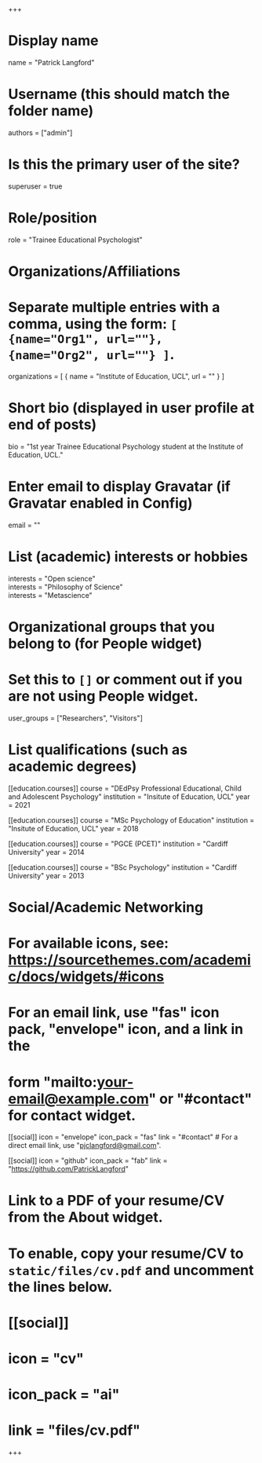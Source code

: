 +++
# Display name
name = "Patrick Langford"

# Username (this should match the folder name)
authors = ["admin"]

# Is this the primary user of the site?
superuser = true

# Role/position
role = "Trainee Educational Psychologist"

# Organizations/Affiliations
#   Separate multiple entries with a comma, using the form: `[ {name="Org1", url=""}, {name="Org2", url=""} ]`.
organizations = [ { name = "Institute of Education, UCL", url = "" } ]

# Short bio (displayed in user profile at end of posts)
bio = "1st year Trainee Educational Psychology student at the Institute of Education, UCL."

# Enter email to display Gravatar (if Gravatar enabled in Config)
email = ""

# List (academic) interests or hobbies
interests =  "Open science"  
interests =  "Philosophy of Science"  
interests =  "Metascience"

# Organizational groups that you belong to (for People widget)
#   Set this to `[]` or comment out if you are not using People widget.
user_groups = ["Researchers", "Visitors"]

# List qualifications (such as academic degrees)
[[education.courses]]
  course = "DEdPsy Professional Educational, Child and Adolescent Psychology"
  institution = "Insitute of Education, UCL"
  year = 2021

[[education.courses]]
  course = "MSc Psychology of Education"
  institution = "Insitute of Education, UCL"
  year = 2018
  
[[education.courses]]
  course = "PGCE (PCET)"
  institution = "Cardiff University"
  year = 2014
  
[[education.courses]]
  course = "BSc Psychology"
  institution = "Cardiff University"
  year = 2013
  
# Social/Academic Networking
# For available icons, see: https://sourcethemes.com/academic/docs/widgets/#icons
#   For an email link, use "fas" icon pack, "envelope" icon, and a link in the
#   form "mailto:your-email@example.com" or "#contact" for contact widget.

[[social]]
  icon = "envelope"
  icon_pack = "fas"
  link = "#contact"  # For a direct email link, use "pjclangford@gmail.com".

[[social]]
  icon = "github"
  icon_pack = "fab"
  link = "https://github.com/PatrickLangford"

# Link to a PDF of your resume/CV from the About widget.
# To enable, copy your resume/CV to `static/files/cv.pdf` and uncomment the lines below.
# [[social]]
#   icon = "cv"
#   icon_pack = "ai"
#   link = "files/cv.pdf"

+++

